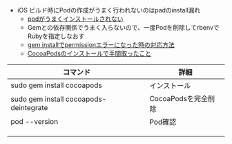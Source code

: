 - iOS ビルド時にPodの作成がうまく行われないのはpadのinstall漏れ
    - [podがうまくインストールされない](https://qiita.com/spring_i/items/181bc3c05142d1f80d93)
    - Gemとの依存関係でうまく入らないので、一度Podを削除してrbenvでRubyを指定しなおす
    - [gem installでpermissionエラーになった時の対応方法](https://qiita.com/nishina555/items/63ebd4a508a09c481150)
    - [CocoaPodsのインストールで手間取ったこと](https://qiita.com/spring_i/items/181bc3c05142d1f80d93)

|  コマンド  |  詳細  |
| ---- | ---- |
| sudo gem install cocoapods | インストール |
| sudo gem install cocoapods-deintegrate | CocoaPodsを完全削除 |
| pod --version | Pod確認 |
|  |  |
|  |  |
|  |  |


